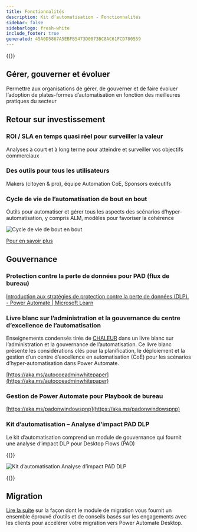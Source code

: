 ```yaml
---
title: Fonctionnalités
description: Kit d’automatisation - Fonctionnalités
sidebar: false
sidebarlogo: fresh-white
include_footer: true
generated: 45A0D5867A5EBFB5473D0873BC8AC61FCD780559
---
```


{{<toc>}}

## Gérer, gouverner et évoluer

Permettre aux organisations de gérer, de gouverner et de faire évoluer l’adoption de plates-formes d’automatisation en fonction des meilleures pratiques du secteur

## Retour sur investissement

### ROI / SLA en temps quasi réel pour surveiller la valeur

Analyses à court et à long terme pour atteindre et surveiller vos objectifs commerciaux

### Des outils pour tous les utilisateurs

Makers (citoyen & pro), équipe Automation CoE, Sponsors exécutifs

### Cycle de vie de l’automatisation de bout en bout

Outils pour automatiser et gérer tous les aspects des scénarios d’hyper-automatisation, y compris ALM, modèles pour favoriser la cohérence

![Cycle de vie de bout en bout](/images/illustrations/end-to-end.png)

[Pour en savoir plus](https://learn.microsoft.com/power-automate/guidance/automation-kit/overview/automation-coe-strategy#automation-lifecycle)

## Gouvernance

### Protection contre la perte de données pour PAD (flux de bureau)

[Introduction aux stratégies de protection contre la perte de données (DLP). - Power Automate | Microsoft Learn](https://learn.microsoft.com/power-automate/prevent-data-loss#data-loss-prevention-for-desktop-flows-preview)

### Livre blanc sur l’administration et la gouvernance du centre d’excellence de l’automatisation

Enseignements condensés tirés de [CHALEUR](https://learn.microsoft.com/power-platform/guidance/automation-coe/heat) dans un livre blanc sur l’administration et la gouvernance de l’automatisation. Ce livre blanc présente les considérations clés pour la planification, le déploiement et la gestion d’un centre d’excellence en automatisation (CoE) pour les scénarios d’hyper-automatisation dans Power Automate. 

[https://aka.ms/autocoeadminwhitepaper](https://aka.ms/autocoeadminwhitepaper)

### Gestion de Power Automate pour Playbook de bureau

[https://aka.ms/padonwindowspnp](https://aka.ms/padonwindowspnp)

### Kit d’automatisation – Analyse d’impact PAD DLP

Le kit d’automatisation comprend un module de gouvernance qui fournit une analyse d’impact DLP pour Desktop Flows (PAD)

{{<border>}}

![Kit d’automatisation Analyse d’impact PAD DLP](/images/pad-dlp-impact.png)

{{</border>}}




## Migration

[Lire la suite](/fr/migration) sur la façon dont le module de migration vous fournit un ensemble éprouvé d’outils et de conseils basés sur les engagements avec les clients pour accélérer votre migration vers Power Automate Desktop.
